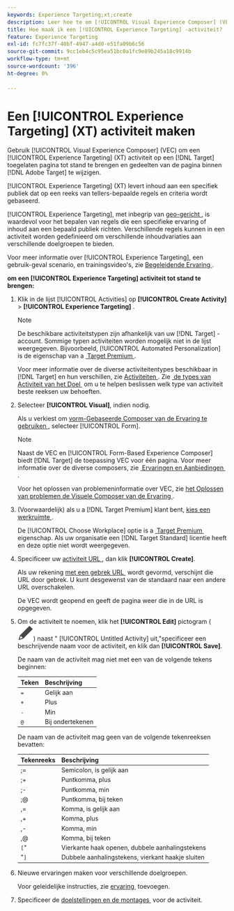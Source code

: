 ```yaml
---
keywords: Experience Targeting;xt;create
description: Leer hoe te om [!UICONTROL Visual Experience Composer] (VEC) in  [!DNL Adobe Target]  te gebruiken om een [!UICONTROL Experience Targeting] (XT) activiteit tot stand te brengen.
title: Hoe maak ik een [!UICONTROL Experience Targeting] -activiteit?
feature: Experience Targeting
exl-id: fc7fc37f-40bf-4947-a4d0-e51fa09b6c56
source-git-commit: 9cc1eb4c5c95ea51bc0a1fc9e89b245a18c9914b
workflow-type: tm+mt
source-wordcount: '396'
ht-degree: 0%

---
```


# Een [!UICONTROL Experience Targeting] (XT) activiteit maken

Gebruik [!UICONTROL Visual Experience Composer] (VEC) om een [!UICONTROL Experience Targeting] (XT) activiteit op een [!DNL Target] toegelaten pagina tot stand te brengen en gedeelten van de pagina binnen [!DNL Adobe Target] te wijzigen.

[!UICONTROL Experience Targeting] (XT) levert inhoud aan een specifiek publiek dat op een reeks van tellers-bepaalde regels en criteria wordt gebaseerd.

[!UICONTROL Experience Targeting], met inbegrip van [&#x200B; geo-gericht &#x200B;](/help/main/c-target/c-audiences/c-target-rules/geo.md), is waardevol voor het bepalen van regels die een specifieke ervaring of inhoud aan een bepaald publiek richten. Verschillende regels kunnen in een activiteit worden gedefinieerd om verschillende inhoudvariaties aan verschillende doelgroepen te bieden.

Voor meer informatie over [!UICONTROL Experience Targeting], een gebruik-geval scenario, en trainingsvideo&#39;s, zie [&#x200B; Begeleidende Ervaring &#x200B;](/help/main/c-activities/t-experience-target/experience-target.md).

**om een [!UICONTROL Experience Targeting] activiteit tot stand te brengen:**

1. Klik in de lijst [!UICONTROL Activities] op **[!UICONTROL Create Activity]** > **[!UICONTROL Experience Targeting]** .

   >[!NOTE]
   >
   >De beschikbare activiteitstypen zijn afhankelijk van uw [!DNL Target] -account. Sommige typen activiteiten worden mogelijk niet in de lijst weergegeven. Bijvoorbeeld, [!UICONTROL Automated Personalization] is de eigenschap van a [&#x200B; Target Premium &#x200B;](/help/main/c-intro/intro.md#premium).
   >
   >Voor meer informatie over de diverse activiteitentypes beschikbaar in [!DNL Target] en hun verschillen, zie [&#x200B; Activiteiten &#x200B;](/help/main/c-activities/activities.md#concept_D317A95A1AB54674BA7AB65C7985BA03). Zie [&#x200B; de types van Activiteit van het Doel &#x200B;](/help/main/c-activities/target-activities-guide.md) om u te helpen beslissen welk type van activiteit beste reeksen uw behoeften.

1. Selecteer **[!UICONTROL Visual]**, indien nodig.

   Als u verkiest om [&#x200B; vorm-Gebaseerde Composer van de Ervaring te gebruiken &#x200B;](/help/main/c-experiences/form-experience-composer.md), selecteer [!UICONTROL Form].

   >[!NOTE]
   >
   >Naast de VEC en [!UICONTROL Form-Based Experience Composer] biedt [!DNL Target] de toepassing VEC voor één pagina. Voor meer informatie over de diverse composers, zie [&#x200B; Ervaringen en Aanbiedingen &#x200B;](/help/main/c-experiences/experiences.md).
   >
   >Voor het oplossen van problemeninformatie over VEC, zie [&#x200B; het Oplossen van problemen de Visuele Composer van de Ervaring &#x200B;](/help/main/c-experiences/c-visual-experience-composer/r-troubleshoot-composer/troubleshoot-composer.md).

1. (Voorwaardelijk) als u a [!DNL Target Premium] klant bent, [&#x200B; kies een werkruimte &#x200B;](/help/main/administrating-target/c-user-management/property-channel/property-channel.md).

   De [!UICONTROL Choose Workplace] optie is a [&#x200B; Target Premium &#x200B;](/help/main/c-intro/intro.md) eigenschap. Als uw organisatie een [!DNL Target Standard] licentie heeft en deze optie niet wordt weergegeven.

1. Specificeer uw [&#x200B; activiteit URL &#x200B;](/help/main/c-activities/t-experience-target/t-xt-create/xt-activity-url.md#concept_D28549AAA0A14E3BB5F05F32BE8ABC90), dan klik **[!UICONTROL Create]**.

   Als uw rekening [&#x200B; met een gebrek URL &#x200B;](/help/main/administrating-target/visual-experience-composer-set-up.md) wordt gevormd, verschijnt die URL door gebrek. U kunt desgewenst van de standaard naar een andere URL overschakelen.

   De VEC wordt geopend en geeft de pagina weer die in de URL is opgegeven.

1. Om de activiteit te noemen, klik het **[!UICONTROL Edit]** pictogram ( ![&#x200B; geef pictogram &#x200B;](/help/main/assets/icons/Edit.svg)) naast &quot; [!UICONTROL Untitled Activity] uit,&quot;specificeer een beschrijvende naam voor de activiteit, en klik dan **[!UICONTROL Save]**.

   De naam van de activiteit mag niet met een van de volgende tekens beginnen:

   | Teken | Beschrijving |
   |--- |--- |
   | `=` | Gelijk aan |
   | `+` | Plus |
   | `-` | Min |
   | `@` | Bij ondertekenen |

   De naam van de activiteit mag geen van de volgende tekenreeksen bevatten:

   | Tekenreeks | Beschrijving |
   |--- |--- |
   | ;= | Semicolon, is gelijk aan |
   | ;+ | Puntkomma, plus |
   | ;- | Puntkomma, min |
   | ;@ | Puntkomma, bij teken |
   | ,= | Komma, is gelijk aan |
   | ,+ | Komma, plus |
   | ,- | Komma, min |
   | ,@ | Komma, bij teken |
   | `[`&quot; | Vierkante haak openen, dubbele aanhalingstekens |
   | &quot;`]` | Dubbele aanhalingstekens, vierkant haakje sluiten |

1. Nieuwe ervaringen maken voor verschillende doelgroepen.

   Voor geleidelijke instructies, zie [&#x200B; ervaring &#x200B;](/help/main/c-activities/t-experience-target/t-xt-create/xt-add-experience.md) toevoegen.

1. Specificeer de [&#x200B; doelstellingen en de montages &#x200B;](/help/main/c-activities/t-experience-target/t-xt-create/xt-goals-and-settings.md#reference_B25389FD6F3A4989801E740364B089CC) voor de activiteit.
